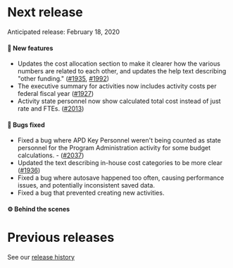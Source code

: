 # Next release

Anticipated release: February 18, 2020

#### 🚀 New features

- Updates the cost allocation section to make it clearer how the various numbers are related to each other, and updates the help text describing "other funding." ([#1935], [#1992])
- The executive summary for activities now includes activity costs per federal fiscal year ([#1927])
- Activity state personnel now show calculated total cost instead of just rate and FTEs. ([#2013])

#### 🐛 Bugs fixed

- Fixed a bug where APD Key Personnel weren't being counted as state personnel for the Program Administration activity for some budget calculations. - ([#2037])
- Updated the text describing in-house cost categories to be more clear ([#1936])
- Fixed a bug where autosave happened too often, causing performance issues, and potentially inconsistent saved data.
- Fixed a bug that prevented creating new activities.

#### ⚙️ Behind the scenes

# Previous releases

See our [release history](https://github.com/18F/cms-hitech-apd/releases)

[#1935]: https://github.com/18F/cms-hitech-apd/issues/1935
[#1992]: https://github.com/18F/cms-hitech-apd/issues/1992
[#1927]: https://github.com/18F/cms-hitech-apd/issues/1927
[#2037]: https://github.com/18F/cms-hitech-apd/issues/2037
[#1936]: https://github.com/18F/cms-hitech-apd/issues/1936
[#2013]: https://github.com/18F/cms-hitech-apd/issues/2013
